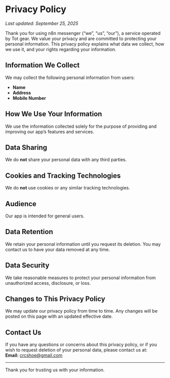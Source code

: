 # Privacy Policy

_Last updated: September 25, 2025_

Thank you for using n8n messenger (“we”, “us”, “our”), a service operated by Tot gear. We value your privacy and are committed to protecting your personal information. This privacy policy explains what data we collect, how we use it, and your rights regarding your information.

## Information We Collect

We may collect the following personal information from users:

- **Name**
- **Address**
- **Mobile Number**

## How We Use Your Information

We use the information collected solely for the purpose of providing and improving our app’s features and services.

## Data Sharing

We do **not** share your personal data with any third parties.

## Cookies and Tracking Technologies

We do **not** use cookies or any similar tracking technologies.

## Audience

Our app is intended for general users.

## Data Retention

We retain your personal information until you request its deletion. You may contact us to have your data removed at any time.

## Data Security

We take reasonable measures to protect your personal information from unauthorized access, disclosure, or loss.

## Changes to This Privacy Policy

We may update our privacy policy from time to time. Any changes will be posted on this page with an updated effective date.

## Contact Us

If you have any questions or concerns about this privacy policy, or if you wish to request deletion of your personal data, please contact us at:  
**Email:** crcshoe@gmail.com

---

Thank you for trusting us with your information.